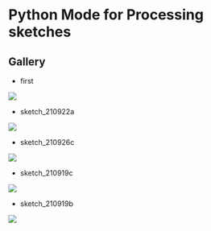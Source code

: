 # Python Mode for Processing sketches

## Gallery

- first
<img src="./gifs/first.gif">

- sketch_210922a
<img src="./gifs/sketch_210922a.gif">

- sketch_210926c
<img src="./gifs/sketch_210926c.gif">

- sketch_210919c
<img src="./gifs/sketch_210919c.gif">

- sketch_210919b
<img src="./gifs/sketch_210919b.gif">
